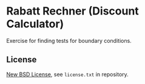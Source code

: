 # Rabatt Rechner (Discount Calculator)

Exercise for finding tests for boundary conditions.

## License

[New BSD License](http://opensource.org/licenses/bsd-license.php), see `license.txt` in repository.
